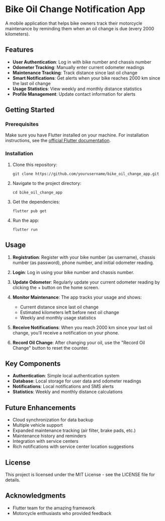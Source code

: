 # Bike Oil Change Notification App

A mobile application that helps bike owners track their motorcycle maintenance by reminding them when an oil change is due (every 2000 kilometers).

## Features

- **User Authentication**: Log in with bike number and chassis number
- **Odometer Tracking**: Manually enter current odometer readings
- **Maintenance Tracking**: Track distance since last oil change
- **Smart Notifications**: Get alerts when your bike reaches 2000 km since the last oil change
- **Usage Statistics**: View weekly and monthly distance statistics
- **Profile Management**: Update contact information for alerts

## Getting Started

### Prerequisites

Make sure you have Flutter installed on your machine. For installation instructions, see the [official Flutter documentation](https://flutter.dev/docs/get-started/install).

### Installation

1. Clone this repository:
   ```
   git clone https://github.com/yourusername/bike_oil_change_app.git
   ```

2. Navigate to the project directory:
   ```
   cd bike_oil_change_app
   ```

3. Get the dependencies:
   ```
   flutter pub get
   ```

4. Run the app:
   ```
   flutter run
   ```

## Usage

1. **Registration**: Register with your bike number (as username), chassis number (as password), phone number, and initial odometer reading.

2. **Login**: Log in using your bike number and chassis number.

3. **Update Odometer**: Regularly update your current odometer reading by clicking the + button on the home screen.

4. **Monitor Maintenance**: The app tracks your usage and shows:
   - Current distance since last oil change
   - Estimated kilometers left before next oil change
   - Weekly and monthly usage statistics

5. **Receive Notifications**: When you reach 2000 km since your last oil change, you'll receive a notification on your phone.

6. **Record Oil Change**: After changing your oil, use the "Record Oil Change" button to reset the counter.

## Key Components

- **Authentication**: Simple local authentication system
- **Database**: Local storage for user data and odometer readings
- **Notifications**: Local notifications and SMS alerts
- **Statistics**: Weekly and monthly distance calculations

## Future Enhancements

- Cloud synchronization for data backup
- Multiple vehicle support
- Expanded maintenance tracking (air filter, brake pads, etc.)
- Maintenance history and reminders
- Integration with service centers
- Rich notifications with service center location suggestions

## License

This project is licensed under the MIT License - see the LICENSE file for details.

## Acknowledgments

- Flutter team for the amazing framework
- Motorcycle enthusiasts who provided feedback
